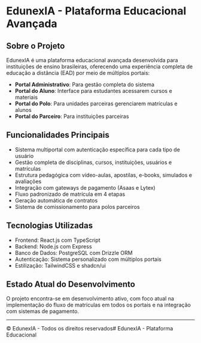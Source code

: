 # EdunexIA - Plataforma Educacional Avançada

## Sobre o Projeto

EdunexIA é uma plataforma educacional avançada desenvolvida para instituições de ensino brasileiras, oferecendo uma experiência completa de educação a distância (EAD) por meio de múltiplos portais:

- **Portal Administrativo**: Para gestão completa do sistema
- **Portal do Aluno**: Interface para estudantes acessarem cursos e materiais
- **Portal do Polo**: Para unidades parceiras gerenciarem matrículas e alunos
- **Portal do Parceiro**: Para instituições parceiras

## Funcionalidades Principais

- Sistema multiportal com autenticação específica para cada tipo de usuário
- Gestão completa de disciplinas, cursos, instituições, usuários e matrículas
- Estrutura pedagógica com vídeo-aulas, apostilas, e-books, simulados e avaliações
- Integração com gateways de pagamento (Asaas e Lytex)
- Fluxo padronizado de matrícula em 4 etapas
- Geração automática de contratos
- Sistema de comissionamento para polos parceiros

## Tecnologias Utilizadas

- Frontend: React.js com TypeScript
- Backend: Node.js com Express
- Banco de Dados: PostgreSQL com Drizzle ORM
- Autenticação: Sistema personalizado com múltiplos portais
- Estilização: TailwindCSS e shadcn/ui

## Estado Atual do Desenvolvimento

O projeto encontra-se em desenvolvimento ativo, com foco atual na implementação do fluxo de matrículas em todos os portais e na integração com sistemas de pagamento.

---

© EdunexIA - Todos os direitos reservados# EdunexIA - Plataforma Educacional
